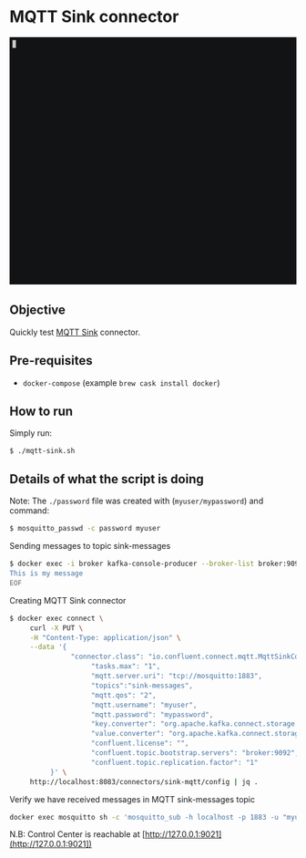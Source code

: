 # MQTT Sink connector

![asciinema](asciinema.gif)

## Objective

Quickly test [MQTT Sink](https://docs.confluent.io/current/connect/kafka-connect-mqtt/mqtt-sink-connector/mqtt_sink_connector_quickstart.html#example-configure-mqtt-sink-connector-for-eclipse-mosquitto-broker) connector.

## Pre-requisites

* `docker-compose` (example `brew cask install docker`)

## How to run

Simply run:

```
$ ./mqtt-sink.sh
```

## Details of what the script is doing

Note: The `./password` file was created with (`myuser/mypassword`) and command:

```bash
$ mosquitto_passwd -c password myuser
```

Sending messages to topic sink-messages

```bash
$ docker exec -i broker kafka-console-producer --broker-list broker:9092 --topic sink-messages << EOF
This is my message
EOF
```

Creating MQTT Sink connector

```bash
$ docker exec connect \
     curl -X PUT \
     -H "Content-Type: application/json" \
     --data '{
               "connector.class": "io.confluent.connect.mqtt.MqttSinkConnector",
                    "tasks.max": "1",
                    "mqtt.server.uri": "tcp://mosquitto:1883",
                    "topics":"sink-messages",
                    "mqtt.qos": "2",
                    "mqtt.username": "myuser",
                    "mqtt.password": "mypassword",
                    "key.converter": "org.apache.kafka.connect.storage.StringConverter",
                    "value.converter": "org.apache.kafka.connect.storage.StringConverter",
                    "confluent.license": "",
                    "confluent.topic.bootstrap.servers": "broker:9092",
                    "confluent.topic.replication.factor": "1"
          }' \
     http://localhost:8083/connectors/sink-mqtt/config | jq .
```

Verify we have received messages in MQTT sink-messages topic

```bash
docker exec mosquitto sh -c 'mosquitto_sub -h localhost -p 1883 -u "myuser" -P "mypassword" -t "sink-messages" -C 1'
```

N.B: Control Center is reachable at [http://127.0.0.1:9021](http://127.0.0.1:9021])

